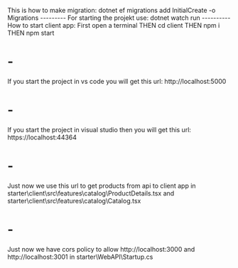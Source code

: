 This is how to make migration:
dotnet ef migrations add InitialCreate -o Migrations ---------
For starting the projekt use: dotnet watch run  ----------
How to start client app:
First open a terminal THEN 
cd client THEN npm i THEN npm start
# -
If you start the project in vs code you will get this url: http://localhost:5000
# -
If you start the project in visual studio then you will get this url: https://localhost:44364
# - 
Just now we use this url to get products from api to client app in  starter\client\src\features\catalog\ProductDetails.tsx and starter\client\src\features\catalog\Catalog.tsx
# -
Just now we have cors policy to allow http://localhost:3000 and http://localhost:3001 in  starter\WebAPI\Startup.cs
